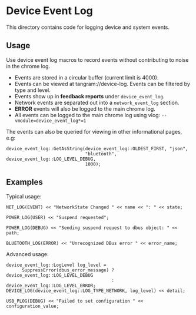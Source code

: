 # Device Event Log

This directory contains code for logging device and system events.

## Usage

Use device event log macros to record events without contributing to noise in
the chrome log.

* Events are stored in a circular buffer (current limit is 4000).
* Events can be viewed at tangram://device-log. Events can be filtered by type
  and level.
* Events show up in **feedback reports** under `device_event_log`.
* Network events are separated out into a `network_event_log` section.
* **ERROR** events will also be logged to the main chrome log.
* All events can be logged to the main chrome log using vlog:
  `--vmodule=device_event_log*=1`

The events can also be queried for viewing in other informational pages, e.g:
```
device_event_log::GetAsString(device_event_log::OLDEST_FIRST, "json",
                              "bluetooth", device_event_log::LOG_LEVEL_DEBUG,
                              1000);
```

## Examples

Typical usage:

```NET_LOG(EVENT) << "NetworkState Changed " << name << ": " << state;```

```POWER_LOG(USER) << "Suspend requested";```

```POWER_LOG(DEBUG) << "Sending suspend request to dbus object: " << path;```

```BLUETOOTH_LOG(ERROR) << "Unrecognized DBus error " << error_name;```

Advanced usage:

```
device_event_log::LogLevel log_level =
      SuppressError(dbus_error_message) ? device_event_log::LOG_LEVEL_DEBUG
                                        : device_event_log::LOG_LEVEL_ERROR;
DEVICE_LOG(device_event_log::LOG_TYPE_NETWORK, log_level) << detail;
```

```
USB_PLOG(DEBUG) << "Failed to set configuration " << configuration_value;
```
